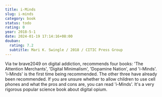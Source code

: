 ```yaml
---
title: i-Minds
slug: i-minds
category: book
status: todo
rating: 0
year: 2018-5-1
date: 2024-01-19 17:14:16+08:00
douban:
  rating: 7.2
  subtitle: Mari K. Swingle / 2018 / CITIC Press Group
---
```


Via tw brave2049 on digital addiction, recommends four books: 'The Attention Merchants', 'Digital Minimalism', 'Dopamine Nation', and 'i-Minds'. 'i-Minds' is the first time being recommended. The other three have already been recommended. If you are unsure whether to allow children to use cell phones and what the pros and cons are, you can read 'i-Minds'. It's a very rigorous popular science book about digital opium.
